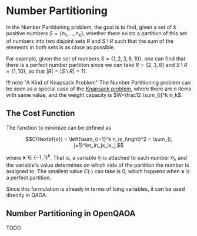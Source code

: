 # Number Partitioning

In the Number Partitioning problem, the goal is to find, given a set of $k$ positive numbers $S=\{n_1, \dots , n_k\}$, whether there exists a partition of this set of numbers into two disjoint sets $R$ and $S \setminus R$ such that the sum of the elements in both sets is as close as possible.

For example, given the set of numbers $S=\{1, 2, 3, 6, 10\}$, one can find that there is a perfect number partition since we can take $R=\{2, 3, 6\}$ and $S\setminus R =\{1, 10\}$, so that $|R|=|S\setminus R |=11$.

!!! note "A Kind of Knapsack Problem"
    The Number Partitioning problem can be seen as a special case of the [Knapsack problem](/docs/problems/knapsack.md), where there are $n$ items with same value, and the weight capacity is $W=\frac12 \sum_{i}^k n_k$.

## The Cost Function

The function to minimize can be defined as

$$C(\textbf{x}) = \left(\sum_{i=1}^k n_ix_i\right)^2 = \sum_{i, j=1}^kn_in_jx_ix_j,$$

where $\textbf{x}\in \{-1, 1\}^k$. That is, a variable $x_i$ is attached to each number $n_i$, and the variable's value determines on which side of the partition the number is assigned to. The smallest value $C(\cdot)$ can take is 0, which happens when $\textbf{x}$ is a perfect partition.

Since this formulation is already in terms of Ising variables, it can be used directly in QAOA.

## Number Partitioning in OpenQAOA

TODO
